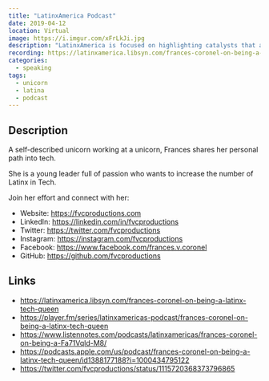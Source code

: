 ```yaml
---
title: "LatinxAmerica Podcast"
date: 2019-04-12
location: Virtual
image: https://i.imgur.com/xFrLkJi.jpg
description: "LatinxAmerica is focused on highlighting catalysts that are using, leveraging, creating or investing in technology that can positively impact the Latinx community. Experts cover topics ranging from education, health, diversity, and civic engagement to financial stability/wealth creation."
recording: https://latinxamerica.libsyn.com/frances-coronel-on-being-a-latinx-tech-queen
categories:
  - speaking
tags:
  - unicorn
  - latina
  - podcast
---
```


## Description

A self-described unicorn working at a unicorn, Frances shares her personal path into tech.

She is a young leader full of passion who wants to increase the number of Latinx in Tech.

Join her effort and connect with her:

- Website: https://fvcproductions.com
- LinkedIn: https://linkedin.com/in/fvcproductions
- Twitter: https://twitter.com/fvcproductions
- Instagram: https://instagram.com/fvcproductions
- Facebook: https://www.facebook.com/frances.v.coronel
- GitHub: https://github.com/fvcproductions

## Links

- https://latinxamerica.libsyn.com/frances-coronel-on-being-a-latinx-tech-queen
- https://player.fm/series/latinxamericas-podcast/frances-coronel-on-being-a-latinx-tech-queen
- https://www.listennotes.com/podcasts/latinxamericas/frances-coronel-on-being-a-Fa71Vqld-M8/
- https://podcasts.apple.com/us/podcast/frances-coronel-on-being-a-latinx-tech-queen/id1388177188?i=1000434795122
- https://twitter.com/fvcproductions/status/1115720368373796865
